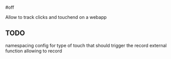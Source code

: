 #off

Allow to track clicks and touchend on a webapp

## TODO

namespacing
config for type of touch that should trigger the record
external function allowing to record



